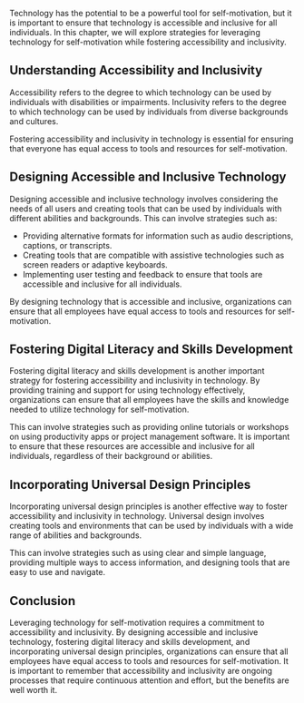 
Technology has the potential to be a powerful tool for self-motivation, but it is important to ensure that technology is accessible and inclusive for all individuals. In this chapter, we will explore strategies for leveraging technology for self-motivation while fostering accessibility and inclusivity.

Understanding Accessibility and Inclusivity
-------------------------------------------

Accessibility refers to the degree to which technology can be used by individuals with disabilities or impairments. Inclusivity refers to the degree to which technology can be used by individuals from diverse backgrounds and cultures.

Fostering accessibility and inclusivity in technology is essential for ensuring that everyone has equal access to tools and resources for self-motivation.

Designing Accessible and Inclusive Technology
---------------------------------------------

Designing accessible and inclusive technology involves considering the needs of all users and creating tools that can be used by individuals with different abilities and backgrounds. This can involve strategies such as:

* Providing alternative formats for information such as audio descriptions, captions, or transcripts.
* Creating tools that are compatible with assistive technologies such as screen readers or adaptive keyboards.
* Implementing user testing and feedback to ensure that tools are accessible and inclusive for all individuals.

By designing technology that is accessible and inclusive, organizations can ensure that all employees have equal access to tools and resources for self-motivation.

Fostering Digital Literacy and Skills Development
-------------------------------------------------

Fostering digital literacy and skills development is another important strategy for fostering accessibility and inclusivity in technology. By providing training and support for using technology effectively, organizations can ensure that all employees have the skills and knowledge needed to utilize technology for self-motivation.

This can involve strategies such as providing online tutorials or workshops on using productivity apps or project management software. It is important to ensure that these resources are accessible and inclusive for all individuals, regardless of their background or abilities.

Incorporating Universal Design Principles
-----------------------------------------

Incorporating universal design principles is another effective way to foster accessibility and inclusivity in technology. Universal design involves creating tools and environments that can be used by individuals with a wide range of abilities and backgrounds.

This can involve strategies such as using clear and simple language, providing multiple ways to access information, and designing tools that are easy to use and navigate.

Conclusion
----------

Leveraging technology for self-motivation requires a commitment to accessibility and inclusivity. By designing accessible and inclusive technology, fostering digital literacy and skills development, and incorporating universal design principles, organizations can ensure that all employees have equal access to tools and resources for self-motivation. It is important to remember that accessibility and inclusivity are ongoing processes that require continuous attention and effort, but the benefits are well worth it.
